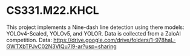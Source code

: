# CS331.M22.KHCL
This project implements a Nine-dash line detection using there models: YOLOv4-Scaled, YOLOv5, and YOLOR.
Data is collected from a ZaloAI competition.
Data: https://drive.google.com/drive/folders/1-978haL-GWTXbTPJvC02N3VIQu7l9-ar?usp=sharing
